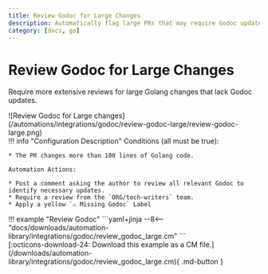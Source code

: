```yaml
---
title: Review Godoc for Large Changes
description: Automatically flag large PRs that may require Godoc updates.
category: [docs, go]
---
```

# Review Godoc for Large Changes
<!-- --8<-- [start:example]-->

Require more extensive reviews for large Golang changes that lack Godoc updates.


<div class="automationImage" markdown="1">
![Review Godoc for Large changes](/automations/integrations/godoc/review-godoc-large/review-godoc-large.png)
</div>
<div class="automationDescription" markdown="1">
!!! info "Configuration Description"
    Conditions (all must be true):

    * The PR changes more than 100 lines of Golang code.

    Automation Actions:

    * Post a comment asking the author to review all relevant Godoc to identify necessary updates.
    * Require a review from the `ORG/tech-writers` team.
    * Apply a yellow `⚠️ Missing Godoc` Label


</div>
<div class="automationExample" markdown="1">
!!! example "Review Godoc"
    ```yaml+jinja
    --8<-- "docs/downloads/automation-library/integrations/godoc/review_godoc_large.cm"
    ```
    <div class="result" markdown>
      <span>
      [:octicons-download-24: Download this example as a CM file.](/downloads/automation-library/integrations/godoc/review_godoc_large.cm){ .md-button }
      </span>
    </div>
</div>
<!-- --8<-- [end:example]-->
